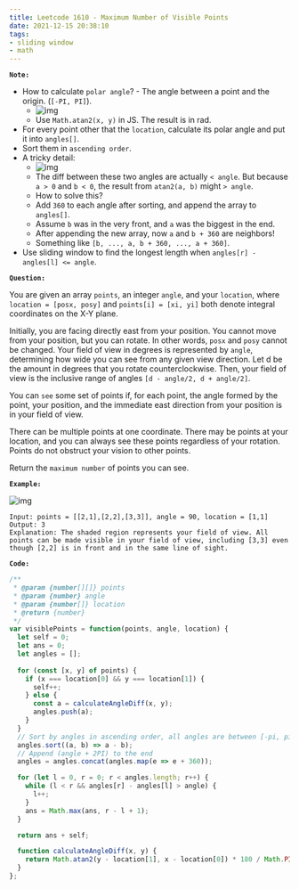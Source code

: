 ```yaml
---
title: Leetcode 1610 - Maximum Number of Visible Points
date: 2021-12-15 20:38:10
tags:
- sliding window
- math
---
```

**`Note:`**
- How to calculate `polar angle`? - The angle between a point and the origin. (`[-PI, PI]`).
  - ![img](https://i.imgur.com/ng6ePOt.png)
  - Use `Math.atan2(x, y)` in JS. The result is in rad.
- For every point other that the `location`, calculate its polar angle and put it into `angles[]`.
- Sort them in `ascending order`.
- A tricky detail:
  - ![img](https://i.imgur.com/hcVERXu.png)
  - The diff between these two angles are actually `< angle`. But because `a > 0` and `b < 0`, the result from `atan2(a, b)` might `> angle`.
  - How to solve this?
  - Add `360` to each angle after sorting, and append the array to `angles[]`.
  - Assume `b` was in the very front, and `a` was the biggest in the end.
  - After appending the new array, now `a` and `b + 360` are neighbors!
  - Something like `[b, ..., a, b + 360, ..., a + 360]`.
- Use sliding window to find the longest length when `angles[r] - angles[l] <= angle`.

**`Question:`**

You are given an array `points`, an integer `angle`, and your `location`, where `location = [posx, posy]` and `points[i] = [xi, yi]` both denote integral coordinates on the X-Y plane.

Initially, you are facing directly east from your position. You cannot move from your position, but you can rotate. In other words, `posx` and `posy` cannot be changed. Your field of view in degrees is represented by `angle`, determining how wide you can see from any given view direction. Let d be the amount in degrees that you rotate counterclockwise. Then, your field of view is the inclusive range of angles `[d - angle/2, d + angle/2]`.

You can `see` some set of points if, for each point, the angle formed by the point, your position, and the immediate east direction from your position is in your field of view.

There can be multiple points at one coordinate. There may be points at your location, and you can always see these points regardless of your rotation. Points do not obstruct your vision to other points.

Return the `maximum number` of points you can see.

**`Example:`**

![img](https://assets.leetcode.com/uploads/2020/09/30/89a07e9b-00ab-4967-976a-c723b2aa8656.png)
```
Input: points = [[2,1],[2,2],[3,3]], angle = 90, location = [1,1]
Output: 3
Explanation: The shaded region represents your field of view. All points can be made visible in your field of view, including [3,3] even though [2,2] is in front and in the same line of sight.
```

**`Code:`**
```javascript
/**
 * @param {number[][]} points
 * @param {number} angle
 * @param {number[]} location
 * @return {number}
 */
var visiblePoints = function(points, angle, location) {
  let self = 0;
  let ans = 0;
  let angles = [];
  
  for (const [x, y] of points) {
    if (x === location[0] && y === location[1]) {
      self++;
    } else {
      const a = calculateAngleDiff(x, y);
      angles.push(a);
    }
  }
  // Sort by angles in ascending order, all angles are between [-pi, pi]
  angles.sort((a, b) => a - b);
  // Append (angle + 2PI) to the end
  angles = angles.concat(angles.map(e => e + 360));

  for (let l = 0, r = 0; r < angles.length; r++) {
    while (l < r && angles[r] - angles[l] > angle) {
      l++;
    }
    ans = Math.max(ans, r - l + 1);
  }

  return ans + self;

  function calculateAngleDiff(x, y) {
    return Math.atan2(y - location[1], x - location[0]) * 180 / Math.PI;
  }
};
```
